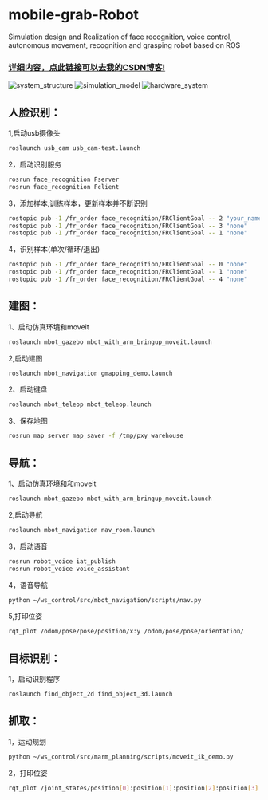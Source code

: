 # mobile-grab-Robot
Simulation design and Realization of face recognition, voice control, autonomous movement, recognition and grasping robot based on ROS

### [详细内容，点此链接可以去我的CSDN博客!](https://blog.csdn.net/qq_37372155/category_9650566.html) 


![system_structure](https://raw.githubusercontent.com/pengxinyi-up/mobile-grab-Robot/master/photos/system_structure.png "系统结构") 
![simulation_model](https://raw.githubusercontent.com/pengxinyi-up/mobile-grab-Robot/master/photos/simulation_model.png "仿真模型") 
![hardware_system](https://raw.githubusercontent.com/pengxinyi-up/mobile-grab-Robot/master/photos/hardware_system.png "硬件系统") 

## 人脸识别：
1,启动usb摄像头
```bash
roslaunch usb_cam usb_cam-test.launch
```
2，启动识别服务
```bash
rosrun face_recognition Fserver
rosrun face_recognition Fclient
```
3，添加样本,训练样本，更新样本并不断识别
```bash
rostopic pub -1 /fr_order face_recognition/FRClientGoal -- 2 "your_name"
rostopic pub -1 /fr_order face_recognition/FRClientGoal -- 3 "none"
rostopic pub -1 /fr_order face_recognition/FRClientGoal -- 1 "none" 
```
4，识别样本(单次/循环/退出)
```bash
rostopic pub -1 /fr_order face_recognition/FRClientGoal -- 0 "none"
rostopic pub -1 /fr_order face_recognition/FRClientGoal -- 1 "none" 
rostopic pub -1 /fr_order face_recognition/FRClientGoal -- 4 "none" 
```
## 建图：
1、启动仿真环境和moveit
```bash
roslaunch mbot_gazebo mbot_with_arm_bringup_moveit.launch
```
2,启动建图
```bash
roslaunch mbot_navigation gmapping_demo.launch
```
2、启动键盘
```bash
roslaunch mbot_teleop mbot_teleop.launch
```
3、保存地图
```bash
rosrun map_server map_saver -f /tmp/pxy_warehouse
```

## 导航：
1、启动仿真环境和和moveit
```bash
roslaunch mbot_gazebo mbot_with_arm_bringup_moveit.launch
```
2,启动导航
```bash
roslaunch mbot_navigation nav_room.launch
```
3，启动语音
```bash
rosrun robot_voice iat_publish
rosrun robot_voice voice_assistant
```
4，语音导航
```bash
python ~/ws_control/src/mbot_navigation/scripts/nav.py
```
5,打印位姿
```bash
rqt_plot /odom/pose/pose/position/x:y /odom/pose/pose/orientation/
```

## 目标识别：
1，启动识别程序
```bash
roslaunch find_object_2d find_object_3d.launch
```

## 抓取：
1，运动规划
```bash
python ~/ws_control/src/marm_planning/scripts/moveit_ik_demo.py
```
2，打印位姿
```bash
rqt_plot /joint_states/position[0]:position[1]:position[2]:position[3]:position[4]:position[5]:position[6]
```




